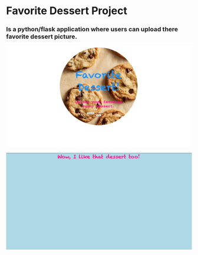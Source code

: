 # Favorite Dessert Project


### Is a python/flask application where users can upload there favorite dessert picture.  
![alt image](https://github.com/cordaz1990/Favorite_Dessert_Project/blob/main/image/ScreenShot_HomePage.png)

![alt image](https://github.com/cordaz1990/Favorite_Dessert_Project/blob/main/image/ScreenShot_ImagePage%20.png)
